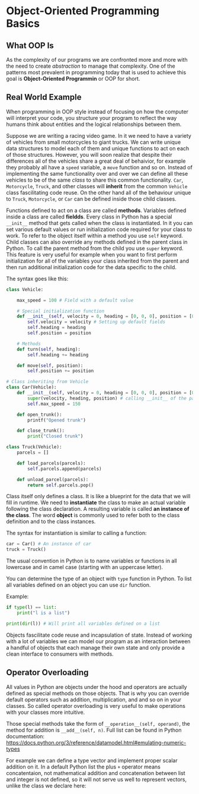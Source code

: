# Object-Oriented Programming Basics

## What OOP Is

As the complexity of our programs we are confronted more and more with the need to create *abstraction* to manage that complexity. One of the patterns most prevalent in programming today that is used to achieve this goal is **Object-Oriented Programmin** or OOP for short.

## Real World Example
When programming in OOP style instead of focusing on how the computer will interpret your code, you structure your program to reflect the way humans think about entities and the logical relationships between them.

Suppose we are writing a racing video game. In it we need to have a variety of vehicles from small motorcycles to giant trucks. We can write unique data structures to model each of them and unique functions to act on each of those structures. However, you will soon realize that despite their differences all of the vehicles share a great deal of behaivior, for example they probably all have a `speed` variable, a `move` function and so on. Instead of implementing the same functionality over and over we can define all these vehicles to be of the same *class* to share this common functionality. `Car`, `Motorcycle`, `Truck`, and other classes will **inherit** from the common `Vehicle` class fascilitating code reuse. On the other hand all of the behaviour unique to `Truck`, `Motorcycle`, or `Car` can be defined inside those child classes.

Functions defined to act on a class are called **methods**. Variables defined inside a class are called **fieldds**. Every class in Python has a special `__init__` method that gets called when the class is instantiated. In it you can set various default values or run initialization code required for your class to work. To refer to the object itself within a method you use `self` keyword. Child classes can also override any methods defined in the parent class in Python. To call the parent method from the child you use `super` keyword. This feature is very useful for example when you want to first perform initialization for all of the variables your class inherited from the parent and then run additional initialization code for the data specific to the child.

The syntax goes like this:

```python
class Vehicle:

    max_speed = 100 # Field with a default value

    # Special initialization function
    def __init__(self, velocity = 0, heading = [0, 0, 0], position = [0, 0, 0]):
        self.velocity = velocity # Setting up default fields
        self.heading = heading
        self.position = position

    # Methods
    def turn(self, heading):
        self.heading += heading

    def move(self, position):
        self.position += position

# Class inheriting from Vehicle
class Car(Vehicle):
    def __init__(self, velocity = 0, heading = [0, 0, 0], position = [0, 0, 0]):
        super(velocity, heading, position) # calling __init__ of the parent class
        self.max_speed = 150

    def open_trunk():
        printf("Opened trunk")

    def close_trunk():
        print("Closed trunk")

class Truck(Vehicle):
    parcels = []

    def load_parcels(parcels):
        self.parcels.append(parcels)

    def unload_parcel(parcels):
        return self.parcels.pop()
```

Class itself only defines a class. It is like a blueprint for the data that we will fill in runtime. We need to **instantiate** the class to make an actual variable following the class declaration. A resulting variable is called **an instance of the class**. The word **object** is commonly used to refer both to the class definition and to the class instances.

The syntax for instantiation is similar to calling a function:

```python
car = Car() # An instance of car
truck = Truck()
```

The usual convention in Python is to name variables or functions in all lowercase and in camel case (starting with an uppercase letter).

You can determine the type of an object with `type` function in Python. To list all variables defined on an object you can use `dir` function.

Example:
```python
if type(l) == list:
    print("l is a list")

print(dir(l)) # Will print all variables defined on a list
```

Objects fascilitate code reuse and incapsulation of state. Instead of working with a lot of variables we can model our program as an interaction between a handful of objects that each manage their own state and only provide a clean interface to consumers with methods.

## Operator Overloading

All values in Python are objects under the hood and operators are actually defined as special methods on those objects. That is why you can override default operators such as addition, multiplication, and and so on in your classes. So called operator overloading is very useful to make operations with your classes more intuitive.

Those special methods take the form of `__operation__(self, operand)`, the method for addition is `__add__(self, n)`. Full list can be found in Python documentation: https://docs.python.org/3/reference/datamodel.html#emulating-numeric-types

For example we can define a type vector and implement proper scalar addition on it. In a default Python list the plus `+` operator means concatentaion, not mathematical addition and concatenation between list and integer is not defined, so it will not serve us well to represent vectors, unlike the class we declare here:
